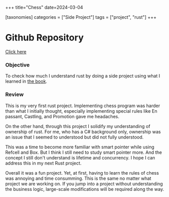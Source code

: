 +++
title="Chess"
date=2024-03-04

[taxonomies]
categories = ["Side Project"]
tags = ["project", "rust"]
+++

# Github Repository
[Click here](https://github.com/emptyfridge0900/chess)


### Objective
To check how much I understand rust by doing a side project using what I learned in [the book](https://doc.rust-lang.org/book/).


### Review
This is my very first rust project. Implementing chess program was harder than what I initially thought, especially implementing special rules like En passant, Castling, and Promotion gave me headaches.

On the other hand, through this project I solidify my understanding of ownership of rust. For me, who has a C# background only, ownership was an issue that I seemed to understood but did not fully understood.

This was a time to become more familiar with smart pointer while using Refcell and Box. But I think I still need to study smart pointer more. And the concept I still don't understand is lifetime and concurrency. I hope I can address this in my next Rust project.

Overall it was a fun project. Yet, at first, having to learn the rules of chess was annoying and time consumming. This is the same no matter what project we are working on. If you jump into a project without understanding the business logic, large-scale modifications will be required along the way.


